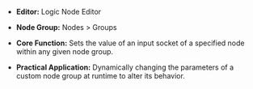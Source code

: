 - **Editor:** Logic Node Editor
    
- **Node Group:** Nodes > Groups
    
- **Core Function:** Sets the value of an input socket of a specified node within any given node group.
    
- **Practical Application:** Dynamically changing the parameters of a custom node group at runtime to alter its behavior.